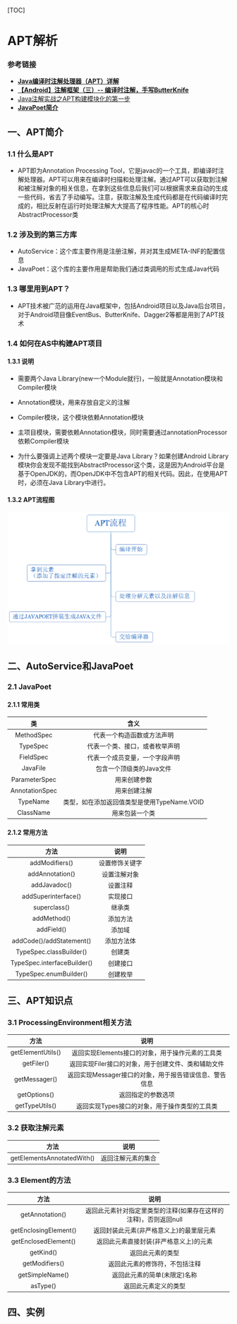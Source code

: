 [TOC]

# APT解析

### 参考链接

* [**Java编译时注解处理器（APT）详解**](https://blog.csdn.net/qq_20521573/article/details/82321755)
* [**【Android】注解框架（三）-- 编译时注解，手写ButterKnife**](https://www.jianshu.com/p/57211e053d0c)
* [Java注解实战之APT构建模块化的第一步](https://blog.51cto.com/14332859/2394970)
* [**JavaPoet简介**](https://blog.csdn.net/Viiou/article/details/86388268)

## 一、APT简介

### 1.1 什么是APT

* APT即为Annotation Processing Tool，它是javac的一个工具，即编译时注解处理器。APT可以用来在编译时扫描和处理注解。通过APT可以获取到注解和被注解对象的相关信息，在拿到这些信息后我们可以根据需求来自动的生成一些代码，省去了手动编写。注意，获取注解及生成代码都是在代码编译时完成的，相比反射在运行时处理注解大大提高了程序性能。APT的核心时AbstractProcessor类

### 1.2 涉及到的第三方库

* AutoService：这个库主要作用是注册注解，并对其生成META-INF的配置信息
* JavaPoet：这个库的主要作用是帮助我们通过类调用的形式生成Java代码

### 1.3 哪里用到APT？

* APT技术被广范的运用在Java框架中，包括Android项目以及Java后台项目，对于Android项目像EventBus、ButterKnife、Dagger2等都是用到了APT技术

### 1.4 如何在AS中构建APT项目

#### 1.3.1 说明

* 需要两个Java Library(new一个Module就行)，一般就是Annotation模块和Compiler模块

* Annotation模块，用来存放自定义的注解

* Compiler模块，这个模块依赖Annotation模块

* 主项目模块，需要依赖Annotation模块，同时需要通过annotationProcessor依赖Compiler模块

* 为什么要强调上述两个模块一定要是Java Library？如果创建Android Library模块你会发现不能找到AbstractProcessor这个类，这是因为Android平台是基于OpenJDK的，而OpenJDK中不包含APT的相关代码。因此，在使用APT时，必须在Java Library中进行。

#### 1.3.2 APT流程图

![APT流程图](https://github.com/nullWolf007/images/raw/master/android/%E8%BF%9B%E9%98%B6/AOP%E5%92%8CIOC/APT%E6%B5%81%E7%A8%8B%E5%9B%BE.png)

  

## 二、AutoService和JavaPoet

### 2.1 JavaPoet

#### 2.1.1 常用类

|       类       |                    含义                     |
| :------------: | :-----------------------------------------: |
|   MethodSpec   |         代表一个构造函数或方法声明          |
|    TypeSpec    |       代表一个类、接口，或者枚举声明        |
|   FieldSpec    |       代表一个成员变量，一个字段声明        |
|    JavaFile    |          包含一个顶级类的Java文件           |
| ParameterSpec  |                用来创建参数                 |
| AnnotationSpec |                用来创建注解                 |
|    TypeName    | 类型，如在添加返回值类型是使用TypeName.VOID |
|   ClassName    |               用来包装一个类                |

#### 2.1.2 常用方法

|            方法             |      说明      |
| :-------------------------: | :------------: |
|       addModifiers()        | 设置修饰关键字 |
|       addAnnotation()       |  设置注解对象  |
|        addJavadoc()         |    设置注释    |
|     addSuperinterface()     |    实现接口    |
|        superclass()         |     继承类     |
|         addMethod()         |    添加方法    |
|         addField()          |     添加域     |
|  addCode()/addStatement()   |   添加方法体   |
|   TypeSpec.classBuilder()   |     创建类     |
| TypeSpec.interfaceBuilder() |    创建接口    |
|   TypeSpec.enumBuilder()    |    创建枚举    |

## 三、APT知识点

### 3.1 ProcessingEnvironment相关方法

|       方法        |                          说明                          |
| :---------------: | :----------------------------------------------------: |
| getElementUtils() |    返回实现Elements接口的对象，用于操作元素的工具类    |
|    getFiler()     |  返回实现Filer接口的对象，用于创建文件、类和辅助文件   |
|   getMessager()   | 返回实现Messager接口的对象，用于报告错误信息、警告信息 |
|   getOptions()    |                   返回指定的参数选项                   |
|  getTypeUtils()   |     返回实现Types接口的对象，用于操作类型的工具类      |

### 3.2 获取注解元素

|            方法            |        说明        |
| :------------------------: | :----------------: |
| getElementsAnnotatedWith() | 返回注解元素的集合 |

### 3.3 Element的方法

|         方法          |                             说明                             |
| :-------------------: | :----------------------------------------------------------: |
|    getAnnotation()    | 返回此元素针对指定里类型的注释(如果存在这样的注释)，否则返回null |
| getEnclosingElement() |           返回封装此元素(非严格意义上)的最里层元素           |
| getEnclosedElement()  |            返回此元素直接封装(非严格意义上)的元素            |
|       getKind()       |                       返回此元素的类型                       |
|    getModifiers()     |                返回此元素的修饰符，不包括注释                |
|    getSimpleName()    |                 返回此元素的简单(未限定)名称                 |
|       asType()        |                     返回此元素定义的类型                     |

## 四、实例



